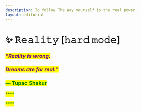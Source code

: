 ```yaml
---
description: To follow The Way yourself is the real power.
layout: editorial
---
```


# ✨ 𝚁𝚎𝚊𝚕𝚒𝚝𝚢 \[𝚑𝚊𝚛𝚍 𝚖𝚘𝚍𝚎]





### _<mark style="color:purple;">"Reality is wrong.</mark>_&#x20;

### _<mark style="color:purple;">Dreams are for real."</mark>_

### <mark style="color:green;">**― Tupac Shakur**</mark>

<mark style="color:green;">****</mark>

<mark style="color:green;">****</mark>

